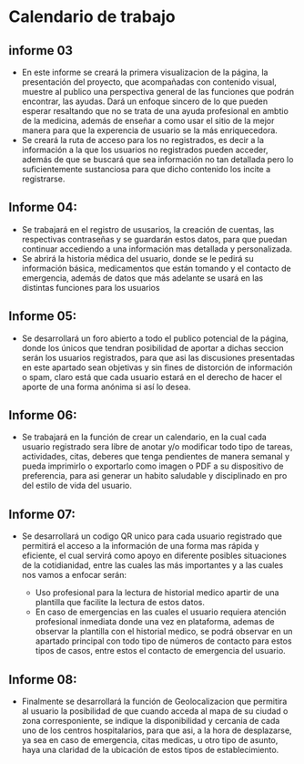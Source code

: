 # Calendario de trabajo

## informe 03

- En este informe se creará la primera visualizacion de la página, la presentación del proyecto, que acompañadas con contenido visual, muestre al publico una perspectiva general   de las funciones que podrán encontrar, las ayudas. Dará un enfoque sincero de lo que pueden esperar resaltando que no se trata de una ayuda profesional en ambtio de la           medicina, además de enseñar a como usar el sitio de la mejor manera para que la experencia de usuario se la más enriquecedora.
- Se creará la ruta de acceso para los no registrados, es decir a la información a la que los usuarios no registrados pueden acceder, además de que se buscará que sea          información   no tan detallada pero lo suficientemente sustanciosa para que dicho contenido los incite a registrarse.

## Informe 04:

- Se trabajará en el registro de ususarios, la creación de cuentas, las respectivas contraseñas y se guardarán estos datos, para que puedan continuar accediendo a una información   mas detallada y personalizada.
- Se abrirá la historia médica del usuario, donde se le pedirá su información básica, medicamentos que están tomando y el contacto de emergencia, además de datos que más adelante se usará en las distintas funciones para los usuarios 

## Informe 05:

- Se desarrollará un foro abierto a todo el publico potencial de la página, donde los únicos que tendran posibilidad de aportar a dichas seccion serán los usuarios registrados,   para que asi las discusiones presentadas en este apartado sean objetivas y sin fines de distorción de información o spam,  claro está que cada usuario estará en el derecho de   hacer el aporte de una forma anónima si así lo desea.


## Informe 06:

- Se trabajará en la función de crear un calendario, en la cual cada usuario registrado sera libre de anotar y/o modificar todo tipo de tareas, actividades, citas, deberes que     tenga  pendientes de manera semanal y pueda imprimirlo o exportarlo como imagen o PDF a su dispositivo de preferencia, para asi generar un habito saludable y disciplinado en     pro del estilo de vida del usuario. 

## Informe 07:

- Se desarrollará un codigo QR unico para cada usuario registrado que permitirá el acceso a la información de una forma mas rápida y eficiente, el cual servirá como apoyo en diferente posibles situaciones de la cotidianidad, entre las cuales las más importantes y a las cuales nos vamos a enfocar serán:

  - Uso profesional para la lectura de historial medico apartir de una plantilla que facilite la lectura de estos datos. 
  - En caso de emergencias en las cuales el usuario requiera atención profesional inmediata donde una vez en plataforma, ademas de observar la plantilla con el historial medico,   se podrá observar en un apartado principal con todo tipo de números de contacto para estos tipos de casos, entre estos el contacto de emergencia del usuario.
  

## Informe 08:

- Finalmente se desarrollará la función de Geolocalizacion que permitira al usuario la posibilidad de que cuando acceda al mapa de su ciudad o zona corresponiente, se indique     la disponibilidad y cercania de cada uno de los centros hospitalarios, para que asi, a la hora de desplazarse, ya sea en caso de emergencia, citas medicas, u otro tipo de       asunto, haya una claridad de la ubicación de estos tipos de establecimiento.
 
